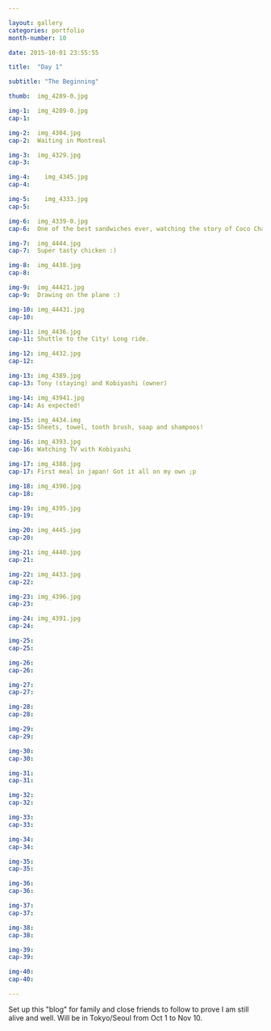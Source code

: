 ```yaml
---

layout: gallery
categories: portfolio
month-number: 10

date: 2015-10-01 23:55:55

title:  "Day 1"

subtitle: "The Beginning"

thumb:	img_4289-0.jpg

img-1:	img_4289-0.jpg
cap-1:	

img-2:	img_4304.jpg
cap-2:	Waiting in Montreal

img-3:	img_4329.jpg
cap-3: 	

img-4:    img_4345.jpg
cap-4:	

img-5:    img_4333.jpg
cap-5:	

img-6:	img_4339-0.jpg
cap-6:	One of the best sandwiches ever, watching the story of Coco Chanelle.

img-7:	img_4444.jpg
cap-7:	Super tasty chicken :)

img-8:	img_4438.jpg
cap-8:	

img-9:	img_44421.jpg
cap-9:	Drawing on the plane :)

img-10:	img_44431.jpg
cap-10:	

img-11:	img_4436.jpg
cap-11:	Shuttle to the City! Long ride.

img-12:	img_4432.jpg
cap-12:	

img-13:	img_4389.jpg
cap-13:	Tony (staying) and Kobiyashi (owner)

img-14:	img_43941.jpg
cap-14:	As expected!

img-15:	img_4434.img
cap-15: Sheets, towel, tooth brush, soap and shampoos!

img-16:	img_4393.jpg
cap-16:	Watching TV with Kobiyashi 

img-17:	img_4388.jpg
cap-17:	First meal in japan! Got it all on my own ;p

img-18:	img_4390.jpg
cap-18:	

img-19:	img_4395.jpg
cap-19:	

img-20:	img_4445.jpg
cap-20:	

img-21:	img_4440.jpg
cap-21:	

img-22:	img_4433.jpg
cap-22:	

img-23:	img_4396.jpg
cap-23:	

img-24:	img_4391.jpg
cap-24:	

img-25:	
cap-25:	

img-26:	
cap-26:	

img-27:	
cap-27:	

img-28:	
cap-28:	

img-29:	
cap-29:	

img-30:	
cap-30:	

img-31:	
cap-31:	

img-32:	
cap-32:	

img-33:	
cap-33:	

img-34:	
cap-34:	

img-35:	
cap-35:	

img-36:	
cap-36:	

img-37:	
cap-37:	

img-38:	
cap-38:	

img-39:	
cap-39:	

img-40:	
cap-40:	

---
```


Set up this "blog" for family and close friends to follow to prove I am still alive and well. Will be in Tokyo/Seoul from Oct 1 to Nov 10.
